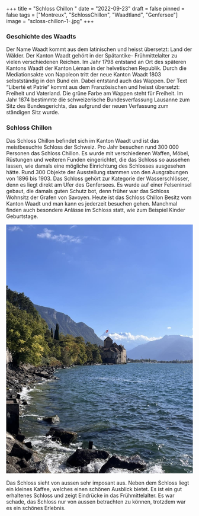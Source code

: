 +++
title = "Schloss Chillon "
date = "2022-09-23"
draft = false
pinned = false
tags = ["Montreux", "SchlossChillon", "Waadtland", "Genfersee"]
image = "scloss-chillon-1-.jpg"
+++
### G﻿eschichte des Waadts

Der Name Waadt kommt aus dem latinischen und heisst übersetzt: Land der Wälder. Der Kanton Waadt gehört in der Spätantike- Frühmittelalter zu vielen verschiedenen Reichen. Im Jahr 1798 entstand an Ort des späteren Kantons Waadt der Kanton Léman in der helvetischen Republik. Durch die Mediationsakte von Napoleon tritt der neue Kanton Waadt 1803 selbstständig in den Bund ein. Dabei entstand auch das Wappen. Der Text “Liberté et Patrie“ kommt aus dem Französischen und heisst übersetzt: Freiheit und Vaterland. Die grüne Farbe am Wappen steht für Freiheit. Im Jahr 1874 bestimmte die schweizerische Bundesverfassung Lausanne zum Sitz des Bundesgerichts, das aufgrund der neuen Verfassung zum ständigen Sitz wurde.

### S﻿chloss Chillon

Das Schloss Chillon befindet sich im Kanton Waadt und ist das meistbesuchte Schloss der Schweiz. Pro Jahr besuchen rund 300 000 Personen das Schloss Chillon. Es wurde mit verschiedenen Waffen, Möbel, Rüstungen und weiteren Funden eingerichtet, die das Schloss so aussehen lassen, wie damals eine mögliche Einrichtung des Schlosses ausgesehen hätte. Rund 300 Objekte der Ausstellung stammen von den Ausgrabungen von 1896 bis 1903. Das Schloss gehört zur Kategorie der Wasserschlösser, denn es liegt direkt am Ufer des Genfersees. Es wurde auf einer Felseninsel gebaut, die damals guten Schutz bot, denn früher war das Schloss Wohnsitz der Grafen von Savoyen. Heute ist das Schloss Chillon Besitz vom Kanton Waadt und man kann es jederzeit besuchen gehen. Manchmal finden auch besondere Anlässe im Schloss statt, wie zum Beispiel Kinder Geburtstage.  

![](thumbnail_image1.jpg)

Das Schloss sieht von aussen sehr imposant aus. Neben dem Schloss liegt ein kleines Kaffee, welches einen schönen Ausblick bietet. Es ist ein gut erhaltenes Schloss und zeigt Eindrücke in das Frühmittelalter. Es war schade, das Schloss nur von aussen betrachten zu können, trotzdem war es ein schönes Erlebnis.